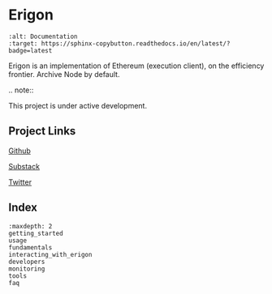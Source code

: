 # Erigon

```{image} https://readthedocs.org/projects/sphinx-copybutton/badge/?version=latest
:alt: Documentation
:target: https://sphinx-copybutton.readthedocs.io/en/latest/?badge=latest
```

Erigon is an implementation of Ethereum (execution client), on the efficiency frontier. Archive Node by default.

.. note::

   This project is under active development.

## Project Links

[Github](https://github.com/ledgerwatch/erigon)

[Substack](https://erigon.substack.com)

[Twitter](https://twitter.com/ErigonEth)

## Index

```{toctree}
:maxdepth: 2
getting_started
usage
fundamentals
interacting_with_erigon
developers
monitoring
tools
faq
```
